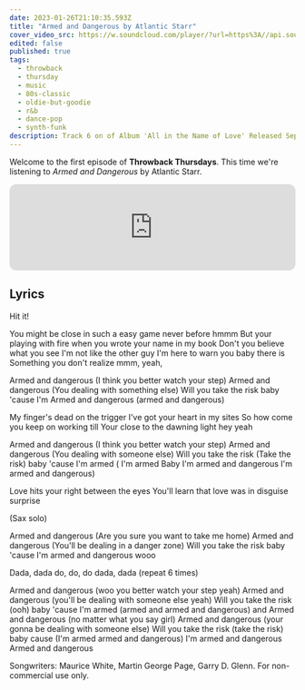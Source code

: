```yaml
---
date: 2023-01-26T21:10:35.593Z
title: "Armed and Dangerous by Atlantic Starr"
cover_video_src: https://w.soundcloud.com/player/?url=https%3A//api.soundcloud.com/tracks/231712698&color=%23ff5500&auto_play=false&hide_related=false&show_comments=true&show_user=true&show_reposts=false&show_teaser=true&visual=true
edited: false
published: true
tags:
  - throwback
  - thursday
  - music
  - 80s-classic
  - oldie-but-goodie
  - r&b
  - dance-pop
  - synth-funk
description: Track 6 on of Album 'All in the Name of Love' Released	September 1986
---
```


Welcome to the first episode of **Throwback Thursdays**. This time we're listening to _Armed and Dangerous_ by Atlantic Starr.

<iframe style="border-radius:12px" src="https://open.spotify.com/embed/track/5t4zblTdABonRD3jKNPJXs?utm_source=generator" width="100%" height="152" frameBorder="0" allowfullscreen="" allow="autoplay; clipboard-write; encrypted-media; fullscreen; picture-in-picture" loading="lazy"></iframe>

## Lyrics

Hit it!

You might be close in such a easy game never before hmmm
But your playing with fire when you wrote your name in my book
Don't you believe what you see I'm not like the other guy
I'm here to warn you baby there is
Something you don't realize mmm, yeah,

Armed and dangerous (I think you better watch your step)
Armed and dangerous (You dealing with something else)
Will you take the risk baby 'cause I'm
Armed and dangerous (armed and dangerous)

My finger's dead on the trigger I've got your heart in my sites
So how come you keep on working till
Your close to the dawning light hey yeah

Armed and dangerous (I think you better watch your step)
Armed and dangerous (You dealing with someone else)
Will you take the risk (Take the risk) baby 'cause I'm armed (
I'm armed Baby I'm armed and dangerous I'm armed and dangerous)

Love hits your right between the eyes
You'll learn that love was in disguise surprise

(Sax solo)

Armed and dangerous (Are you sure you want to take me home)
Armed and dangerous (You'll be dealing in a danger zone)
Will you take the risk baby 'cause I'm armed and dangerous wooo

Dada, dada do, do, do dada, dada (repeat 6 times)

Armed and dangerous (woo you better watch your step yeah)
Armed and dangerous (you'll be dealing with someone else yeah)
Will you take the risk (ooh) baby 'cause
I'm armed (armed and armed and dangerous) and
Armed and dangerous (no matter what you say girl)
Armed and dangerous (your gonna be dealing with someone else)
Will you take the risk (take the risk) baby cause
(I'm armed armed and dangerous) I'm armed and dangerous
Armed and dangerous

Songwriters: Maurice White, Martin George Page, Garry D. Glenn. For non-commercial use only.